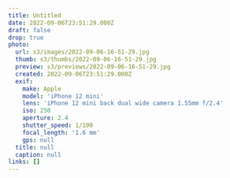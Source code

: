 ```yaml
---
title: Untitled
date: 2022-09-06T23:51:29.000Z
draft: false
drop: true
photo:
  url: s3/images/2022-09-06-16-51-29.jpg
  thumb: s3/thumbs/2022-09-06-16-51-29.jpg
  preview: s3/previews/2022-09-06-16-51-29.jpg
  created: 2022-09-06T23:51:29.000Z
  exif:
    make: Apple
    model: 'iPhone 12 mini'
    lens: 'iPhone 12 mini back dual wide camera 1.55mm f/2.4'
    iso: 250
    aperture: 2.4
    shutter_speed: 1/100
    focal_length: '1.6 mm'
    gps: null
  title: null
  caption: null
links: []
---
```

